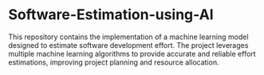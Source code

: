 # Software-Estimation-using-AI
This repository contains the implementation of a machine learning model designed to estimate software development effort. The project leverages multiple machine learning algorithms to provide accurate and reliable effort estimations, improving project planning and resource allocation.
